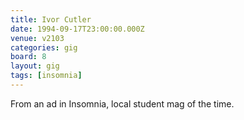 ```yaml
---
title: Ivor Cutler
date: 1994-09-17T23:00:00.000Z
venue: v2103
categories: gig
board: 8
layout: gig
tags: [insomnia]
---
```

From an ad in Insomnia, local student mag of the time.